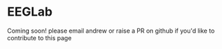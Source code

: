 # EEGLab

Coming soon! please email andrew or raise a PR on github if you'd like to contribute to this page
